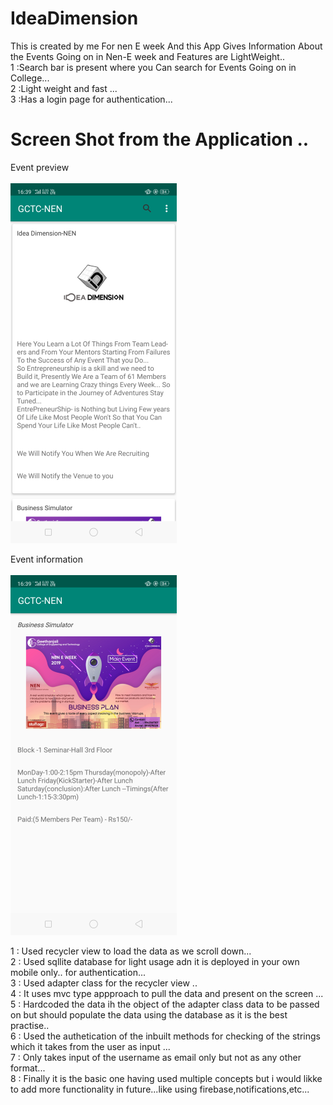 # IdeaDimension

This is created by me For nen E week
And this App Gives Information About the Events Going on in Nen-E week
and Features are LightWeight..</br>
1 :Search bar is present where you Can search for Events Going on in College...</br>
2 :Light weight and fast ...</br>
3 :Has a login page for authentication...</br>

# Screen Shot from the Application ..
Event preview </br>
</br>
![](images/idea-3-1.png)



Event information</br>
</br>
![](images/event-info-1.png)


1 : Used recycler view to load the data as we scroll down... <br/>
2 : Used sqllite database for light usage adn it is deployed in your own mobile only.. for authentication... <br/>
3 : Used adapter class for the recycler view .. <br/>
4 : It uses mvc type appproach to pull the data and present on the screen ... <br/>
5 : Hardcoded the data ih the object of the adapter class data to be passed on but should populate the data using the database 
as it is the best practise.. <br/>
6 : Used the authetication of the inbuilt methods for checking of the strings which it takes from the user as input ... <br/>
7 : Only takes input of the username as email only but not as any other format... <br/>
8 : Finally it is the basic one having used multiple concepts but i would likke to add more functionality in future...like using firebase,notifications,etc... <br/>

